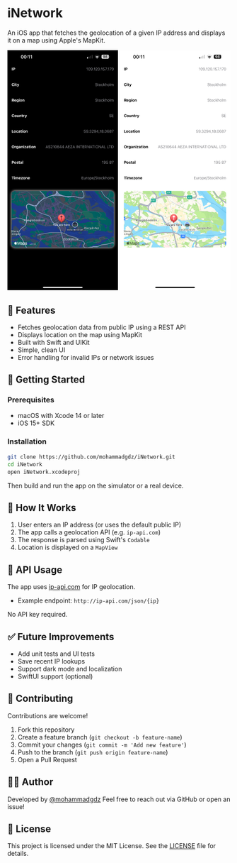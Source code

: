 

# iNetwork

An iOS app that fetches the geolocation of a given IP address and displays it on a map using Apple's MapKit.

<img src="iNetwork/Images/dark-mode.PNG" alt="My Logo" width="250"/>
<img src="iNetwork/Images/light-mode.PNG" alt="My Logo" width="250"/>



## 📱 Features

- Fetches geolocation data from public IP using a REST API
- Displays location on the map using MapKit
- Built with Swift and UIKit
- Simple, clean UI
- Error handling for invalid IPs or network issues

## 🚀 Getting Started

### Prerequisites
- macOS with Xcode 14 or later
- iOS 15+ SDK

### Installation

```bash
git clone https://github.com/mohammadgdz/iNetwork.git
cd iNetwork
open iNetwork.xcodeproj
````

Then build and run the app on the simulator or a real device.


## 🧠 How It Works

1. User enters an IP address (or uses the default public IP)
2. The app calls a geolocation API (e.g. `ip-api.com`)
3. The response is parsed using Swift's `Codable`
4. Location is displayed on a `MapView`

## 📡 API Usage

The app uses [ip-api.com](http://ip-api.com/) for IP geolocation.

* Example endpoint: `http://ip-api.com/json/{ip}`

No API key required.

## ✅ Future Improvements

* Add unit tests and UI tests
* Save recent IP lookups
* Support dark mode and localization
* SwiftUI support (optional)

## 🤝 Contributing

Contributions are welcome!

1. Fork this repository
2. Create a feature branch (`git checkout -b feature-name`)
3. Commit your changes (`git commit -m 'Add new feature'`)
4. Push to the branch (`git push origin feature-name`)
5. Open a Pull Request

## 🧑‍💻 Author

Developed by [@mohammadgdz](https://github.com/mohammadgdz)
Feel free to reach out via GitHub or open an issue!

## 📄 License

This project is licensed under the MIT License. See the [LICENSE](LICENSE) file for details.

